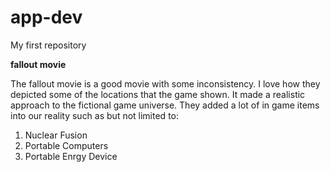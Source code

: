 # app-dev
My first repository

**fallout movie**

The fallout movie is a good movie with some inconsistency. I love how they depicted some of the locations that the game shown. It made a realistic approach to the fictional game universe. They added a lot of in game items into our reality such as but not limited to:

1. Nuclear Fusion
2. Portable Computers
3. Portable Enrgy Device
